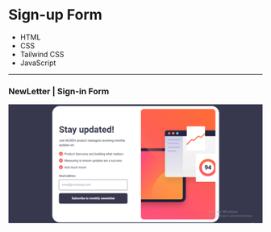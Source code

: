 # Sign-up Form

- HTML
- CSS
- Tailwind CSS
- JavaScript  
---

### NewLetter | Sign-in Form
<p align="center">
  <img src="./signinForm.gif" alt="Sign-inForm">
</p>